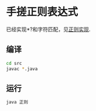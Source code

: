 # 手搓正则表达式

已经实现*?和字符匹配，见[正则实现](./正则.java).


## 编译

```bash
cd src
javac *.java
```

## 运行

```bash
java 正则
```

